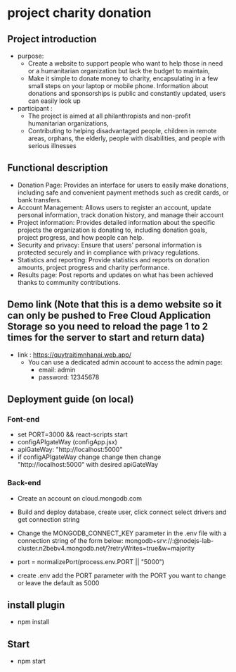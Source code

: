 # project charity donation

## Project introduction

- purpose:
  - Create a website to support people who want to help those in need or a humanitarian organization but lack the budget to maintain,
  - Make it simple to donate money to charity, encapsulating in a few small steps on your laptop or mobile phone. Information about donations and sponsorships is public and constantly updated, users can easily look up
- participant :
  - The project is aimed at all philanthropists and non-profit humanitarian organizations,
  - Contributing to helping disadvantaged people, children in remote areas, orphans, the elderly, people with disabilities, and people with serious illnesses

## Functional description

- Donation Page: Provides an interface for users to easily make donations, including safe and convenient payment methods such as credit cards, or bank transfers.
- Account Management: Allows users to register an account, update personal information, track donation history, and manage their account
- Project information: Provides detailed information about the specific projects the organization is donating to, including donation goals, project progress, and how people can help.
- Security and privacy: Ensure that users' personal information is protected securely and in compliance with privacy regulations.
- Statistics and reporting: Provide statistics and reports on donation amounts, project progress and charity performance.
- Results page: Post reports and updates on what has been achieved thanks to community contributions.

## Demo link (Note that this is a demo website so it can only be pushed to Free Cloud Application Storage so you need to reload the page 1 to 2 times for the server to start and return data)

- link : https://quytraitimnhanai.web.app/
  - You can use a dedicated admin account to access the admin page:
    - email: admin
    - password: 12345678

## Deployment guide (on local)

### Font-end

- set PORT=3000 && react-scripts start
- configAPIgateWay (configApp.jsx)
- apiGateWay: "http://localhost:5000"
- if configAPIgateWay change change then change "http://localhost:5000" with desired apiGateWay

### Back-end

- Create an account on cloud.mongodb.com
- Build and deploy database, create user, click connect select drivers and get connection string
- Change the MONGODB_CONNECT_KEY parameter in the .env file with a connection string of the form below:
  mongodb+srv://<username>:<password>@nodejs-lab-cluster.n2bebv4.mongodb.net/?retryWrites=true&w=majority

- port = normalizePort(process.env.PORT || "5000")
- create .env add the PORT parameter with the PORT you want to change or leave the default as 5000

## install plugin

- npm install

## Start

- npm start
